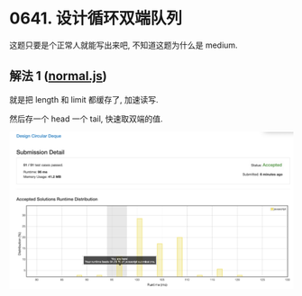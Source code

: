 # 0641. 设计循环双端队列

这题只要是个正常人就能写出来吧, 不知道这题为什么是 medium.

## 解法 1 ([normal.js](./normal.js))

就是把 length 和 limit 都缓存了, 加速读写.

然后存一个 head 一个 tail, 快速取双端的值.

![成绩](assets/normal.png)

